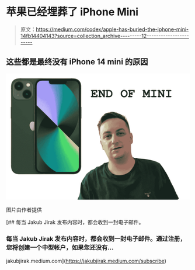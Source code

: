 # 苹果已经埋葬了 iPhone Mini

> 原文：<https://medium.com/codex/apple-has-buried-the-iphone-mini-14fb14404143?source=collection_archive---------12----------------------->

## 这些都是最终没有 iPhone 14 mini 的原因

![](img/b76a5cadd8d01ce95f1d762d2e7fe4a5.png)

图片由作者提供

[](https://jakubjirak.medium.com/subscribe) [## 每当 Jakub Jirak 发布内容时，都会收到一封电子邮件。

### 每当 Jakub Jirak 发布内容时，都会收到一封电子邮件。通过注册，您将创建一个中型帐户，如果您还没有…

jakubjirak.medium.com](https://jakubjirak.medium.com/subscribe)